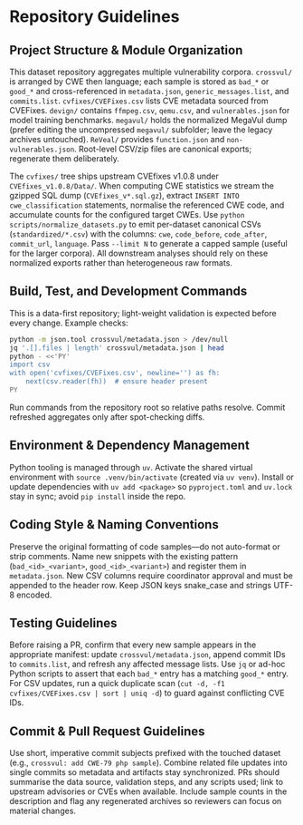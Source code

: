 # Repository Guidelines

## Project Structure & Module Organization
This dataset repository aggregates multiple vulnerability corpora. `crossvul/` is arranged by CWE then language; each sample is stored as `bad_*` or `good_*` and cross-referenced in `metadata.json`, `generic_messages.list`, and `commits.list`. `cvfixes/CVEFixes.csv` lists CVE metadata sourced from CVEFixes. `devign/` contains `ffmpeg.csv`, `qemu.csv`, and `vulnerables.json` for model training benchmarks. `megavul/` holds the normalized MegaVul dump (prefer editing the uncompressed `megavul/` subfolder; leave the legacy archives untouched). `ReVeal/` provides `function.json` and `non-vulnerables.json`. Root-level CSV/zip files are canonical exports; regenerate them deliberately.

The `cvfixes/` tree ships upstream CVEfixes v1.0.8 under `CVEfixes_v1.0.8/Data/`. When computing CWE statistics we stream the gzipped SQL dump (`CVEfixes_v*.sql.gz`), extract `INSERT INTO cwe_classification` statements, normalise the referenced CWE code, and accumulate counts for the configured target CWEs. Use `python scripts/normalize_datasets.py` to emit per-dataset canonical CSVs (`standardized/*.csv`) with the columns: `cwe`, `code_before`, `code_after`, `commit_url`, `language`. Pass `--limit N` to generate a capped sample (useful for the larger corpora). All downstream analyses should rely on these normalized exports rather than heterogeneous raw formats.

## Build, Test, and Development Commands
This is a data-first repository; light-weight validation is expected before every change. Example checks:

```bash
python -m json.tool crossvul/metadata.json > /dev/null
jq '.[].files | length' crossvul/metadata.json | head
python - <<'PY'
import csv
with open('cvfixes/CVEFixes.csv', newline='') as fh:
    next(csv.reader(fh))  # ensure header present
PY
```

Run commands from the repository root so relative paths resolve. Commit refreshed aggregates only after spot-checking diffs.

## Environment & Dependency Management
Python tooling is managed through `uv`. Activate the shared virtual environment with `source .venv/bin/activate` (created via `uv venv`). Install or update dependencies with `uv add <package>` so `pyproject.toml` and `uv.lock` stay in sync; avoid `pip install` inside the repo.

## Coding Style & Naming Conventions
Preserve the original formatting of code samples—do not auto-format or strip comments. Name new snippets with the existing pattern (`bad_<id>_<variant>`, `good_<id>_<variant>`) and register them in `metadata.json`. New CSV columns require coordinator approval and must be appended to the header row. Keep JSON keys snake_case and strings UTF-8 encoded.

## Testing Guidelines
Before raising a PR, confirm that every new sample appears in the appropriate manifest: update `crossvul/metadata.json`, append commit IDs to `commits.list`, and refresh any affected message lists. Use `jq` or ad-hoc Python scripts to assert that each `bad_*` entry has a matching `good_*` entry. For CSV updates, run a quick duplicate scan (`cut -d, -f1 cvfixes/CVEFixes.csv | sort | uniq -d`) to guard against conflicting CVE IDs.

## Commit & Pull Request Guidelines
Use short, imperative commit subjects prefixed with the touched dataset (e.g., `crossvul: add CWE-79 php sample`). Combine related file updates into single commits so metadata and artifacts stay synchronized. PRs should summarise the data source, validation steps, and any scripts used; link to upstream advisories or CVEs when available. Include sample counts in the description and flag any regenerated archives so reviewers can focus on material changes.
